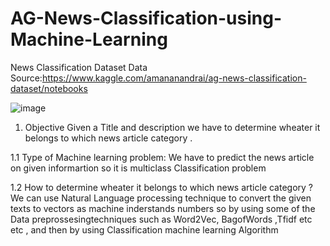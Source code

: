 # AG-News-Classification-using-Machine-Learning
News Classification Dataset
Data Source:https://www.kaggle.com/amananandrai/ag-news-classification-dataset/notebooks

![image](https://user-images.githubusercontent.com/61958476/109810876-1bc42780-7c50-11eb-9048-b3175d44f005.png)


1. Objective
Given a Title and description we have to determine wheater it belongs to which news article category .

1.1 Type of Machine learning problem:
We have to predict the news article on given informartion so it is multiclass Classification problem

1.2 How to determine wheater it belongs to which news article category ?
We can use Natural Language processing technique to convert the given texts to vectors as machine inderstands numbers so by using some of the Data preprossesingtechniques such as Word2Vec, BagofWords ,Tfidf etc etc , and then by using Classification machine learning Algorithm
